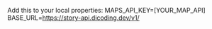 Add this to your local properties:
MAPS_API_KEY=[YOUR_MAP_API]
BASE_URL=https://story-api.dicoding.dev/v1/
